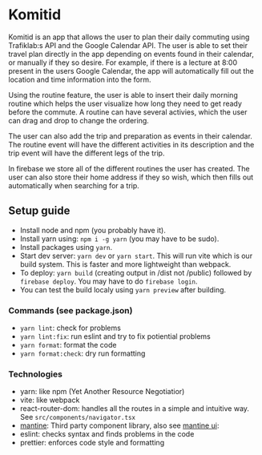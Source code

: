 # Komitid

Komitid is an app that allows the user to plan their daily commuting using Trafiklab:s API and the Google Calendar API. The user is able to set their travel plan directly in the app depending on events found in their calendar, or manually if they so desire. For example, if there is a lecture at 8:00 present in the users Google Calendar, the app will automatically fill out the location and time information into the form.

Using the routine feature, the user is able to insert their daily morning routine which helps the user visualize how long they need to get ready before the commute. A routine can have several activies, which the user can drag and drop to change the ordering.

The user can also add the trip and preparation as events in their calendar. The routine event will have the different activities in its description and the trip event will have the different legs of the trip.

In firebase we store all of the different routines the user has created. The user can also store their home address if they so wish, which then fills out automatically when searching for a trip.

## Setup guide

- Install node and npm (you probably have it).
- Install yarn using: `npm i -g yarn` (you may have to be sudo).
- Install packages using `yarn`.
- Start dev server: `yarn dev` or `yarn start`. This will run vite which is our build system. This is faster and more lightweight than webpack.
- To deploy: `yarn build` (creating output in /dist not /public) followed by `firebase deploy`. You may have to do `firebase login`.
- You can test the build localy using `yarn preview` after building.

### Commands (see package.json)

- `yarn lint`: check for problems
- `yarn lint:fix`: run eslint and try to fix potiential problems
- `yarn format`: format the code
- `yarn format:check`: dry run formatting

### Technologies

- yarn: like npm (Yet Another Resource Negotiatior)
- vite: like webpack
- react-router-dom: handles all the routes in a simple and intuitive way. See `src/components/navigator.tsx`
- [mantine](https://mantine.dev): Third party component library, also see [mantine ui](https://ui.mantine.dev):
- eslint: checks syntax and finds problems in the code
- prettier: enforces code style and formatting
